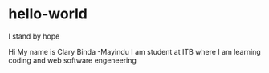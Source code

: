 # hello-world
I stand by hope

Hi My name is Clary Binda -Mayindu
I am student at ITB where I am learning coding and web software engeneering
